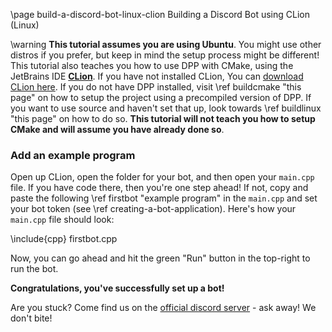 \page build-a-discord-bot-linux-clion Building a Discord Bot using CLion (Linux)

\warning **This tutorial assumes you are using Ubuntu**. You might use other distros if you prefer, but keep in mind the setup process might be different! This tutorial also teaches you how to use DPP with CMake, using the JetBrains IDE **[CLion](https://www.jetbrains.com/clion/)**. If you have not installed CLion, You can [download CLion here](https://www.jetbrains.com/de-de/clion/download/). If you do not have DPP installed, visit \ref buildcmake "this page" on how to setup the project using a precompiled version of DPP. If you want to use source and haven't set that up, look towards \ref buildlinux "this page" on how to do so. **This tutorial will not teach you how to setup CMake and will assume you have already done so**.

### Add an example program

Open up CLion, open the folder for your bot, and then open your `main.cpp` file. If you have code there, then you're one step ahead! If not, copy and paste the following \ref firstbot "example program" in the `main.cpp` and set your bot token (see \ref creating-a-bot-application). Here's how your `main.cpp` file should look:

\include{cpp} firstbot.cpp

Now, you can go ahead and hit the green "Run" button in the top-right to run the bot.

**Congratulations, you've successfully set up a bot!**

Are you stuck? Come find us on the [official discord server](https://discord.gg/dpp) - ask away! We don't bite!

